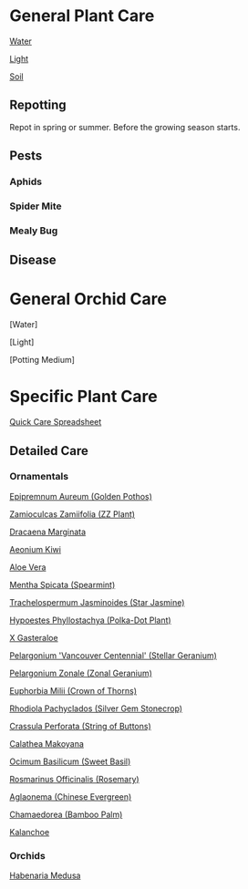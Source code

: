 # General Plant Care

[Water](general_care/water.md)

[Light](general_care/light.md)

[Soil](general_care/soil.md)

## Repotting
Repot in spring or summer. Before the growing season starts.

## Pests

### Aphids

### Spider Mite

### Mealy Bug

## Disease

# General Orchid Care

[Water]

[Light]

[Potting Medium]

# Specific Plant Care

[Quick Care Spreadsheet](https://docs.google.com/spreadsheets/d/1ULmWxVjPexua-Ws1oYMhQruf9Vn_xaHFswboQjD7fCg/edit?usp=sharing)

## Detailed Care

### Ornamentals

[Epipremnum Aureum (Golden Pothos)](specific_care/epipremnum_aureum.md)

[Zamioculcas Zamiifolia (ZZ Plant)](specific_care/zamioculcas_zamiifolia.md)

[Dracaena Marginata](specific_care/dracaena_marginata.md)

[Aeonium Kiwi](specific_care/aeonium_kiwi.md)

[Aloe Vera](specific_care/aloe_vera.md)

[Mentha Spicata (Spearmint)](specific_care/mentha_spicata.md)

[Trachelospermum Jasminoides (Star Jasmine)](specific_care/trachelospermum_jasminoides.md)

[Hypoestes Phyllostachya (Polka-Dot Plant)](specific_care/hypoestes_phyllostachya.md)

[X Gasteraloe](specific_care/x_gasteraloe.md)

[Pelargonium 'Vancouver Centennial' (Stellar Geranium)](specific_care/pelargonium_vc.md)

[Pelargonium Zonale (Zonal Geranium)](specific_care/pelargonium_zonale.md)

[Euphorbia Milii (Crown of Thorns)](specific_care/euphorbia_milii.md)

[Rhodiola Pachyclados (Silver Gem Stonecrop)](specific_care/rhodiola_pachyclados.md)

[Crassula Perforata (String of Buttons)](specific_care/crassula_perforata.md)

[Calathea Makoyana](specific_care/calathea_makoyana.md)

[Ocimum Basilicum (Sweet Basil)](specific_care/ocimum_basilicum.md)

[Rosmarinus Officinalis (Rosemary)](specific_care/rosmarinum_officinalis.md)

[Aglaonema (Chinese Evergreen)](specific_care/aglaonema.md)

[Chamaedorea (Bamboo Palm)](specific_care/chamaedorea.md)

[Kalanchoe](specific_care/kalanchoe.md)

### Orchids

[Habenaria Medusa](specific_care/orchids/habenaria_medusa.md)
